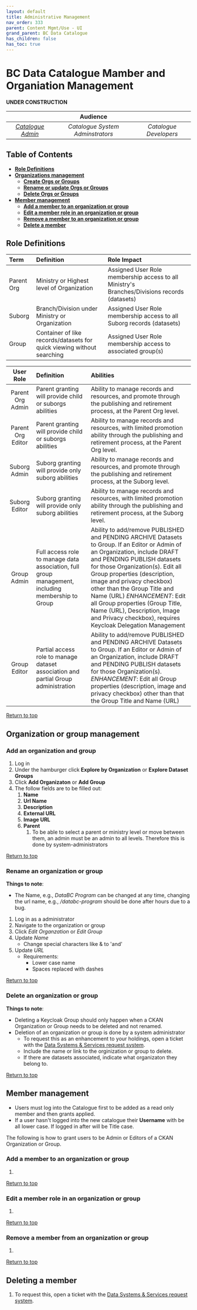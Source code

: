 ```yaml
---
layout: default
title: Administrative Management
nav_order: 333
parent: Content Mgmt/Use - UI
grand_parent: BC Data Catalogue
has_children: false
has_toc: true
---
```


# **BC Data Catalogue Mamber and Organiation Management**

**UNDER CONSTRUCTION**

||**Audience** | |
|:---:|:---:|:---:|
| [*Catalogue Admin*](../glossary.html#metadata_admin) | *Catalogue System Adminstrators*  | *Catalogue Developers* |

## Table of Contents
+ [**Role Definitions**](#role-definitions)
+ [**Organizations management**](#organization-management)
    + [**Create Orgs or Groups**](#create-organizations-or-groups)
    + [**Rename or update Orgs or Groups**](#rename-or-update-organizations-or-groups)
    + [**Delete Orgs or Groups**](#delete-organizations-or-groups)
+ [**Member management**](#member-management)
    + [**Add a member to an organization or group**](#add-a-member-to-an-organization-or-group)
    + [**Edit a member role in an organization or group**](#edit-a-member-role-in-an-organization-or-group)
    + [**Remove a member to an organization or group**](#remove-a-member-to-an-organization-or-group)
    + [**Delete a member**](#delete-a-member)


## Role Definitions

|Term|Definition|Role Impact|
|:---|:---|:---|
|Parent Org|Ministry or Highest level of Organization|Assigned User Role membership access to all Ministry's Branches/Divisions records (datasets)|
|Suborg|Branch/Division under Ministry or Organization|Assigned User Role membership access to all Suborg records (datasets)| 
|Group|Container of like records/datasets for quick viewing without searching|Assigned User Role membership access to associated group(s)| 


|User Role| Definition|Abilities|
|:---:|:---|:---|
|Parent Org Admin|Parent granting will provide child or suborgs abilities|Ability to manage records and resources, and promote through the publishing and retirement process, at the Parent Org level.
|Parent Org Editor|Parent granting will provide child or suborgs abilities|Ability to manage records and resources, with limited promotion ability through the publishing and retirement process, at the Parent Org level.
|Suborg Admin|Suborg granting will provide only suborg abilities|Ability to manage records and resources, and promote through the publishing and retirement process, at the Suborg level.
|Suborg Editor|Suborg granting will provide only suborg abilities|Ability to manage records and resources, with limited promotion ability through the publishing and retirement process, at the Suborg level.
|Group Admin| Full access role to manage data association, full group management, including membership to Group| Ability to add/remove PUBLISHED and PENDING ARCHIVE Datasets to Group.  If an Editor or Admin of an Organization, include DRAFT and PENDING PUBLISH datasets for those Organization(s). Edit all Group properties (description, image and privacy checkbox) other than the Group Title and Name (URL)  _ENHANCEMENT_: Edit all Group properties (Group Title, Name (URL), Description, Image and Privacy checkbox), requires Keycloak Delegation Management 
|Group Editor| Partial access role to manage dataset association and partial Group administration | Ability to add/remove PUBLISHED and PENDING ARCHIVE Datasets to Group.  If an Editor or Admin of an Organization, include DRAFT and PENDING PUBLISH datasets for those Organization(s).  _ENHANCEMENT_: Edit all Group properties (description, image and privacy checkbox) other than that the Group Title and Name (URL)

[Return to top][1]

## Organization or group management

### Add an organization and group
1. Log in
1. Under the hamburger click **Explore by Organization** or **Explore Dataset Groups** 
1. Click **Add Organizaton** or **Add Group** 
1. The follow fields are to be filled out:
    1. **Name**
    1. **Url Name**
    1. **Description**
    1. **External URL**
    1. **Image URL**
    1. **Parent**
        1. To be able to select a parent or ministry level or move between them, an admin must be an admin to all levels. Therefore this is done by system-administrators  

[Return to top][1]

### Rename an organization or group
**Things to note**:
+ The Name, e.g., _DataBC Program_ can be changed at any time, changing the url name, e.g., _/databc-program_ should be done after hours due to a bug.

1. Log in as a administrator
2. Navigate to the organization or group
3. Click _Edit Organzation_ or _Edit Group_
4. Update _Name_
    +  Change special characters like & to 'and'
5. Update _URL_
    + Requirements:
        - Lower case name 
        - Spaces replaced with dashes

[Return to top][1]

### Delete an organization or group
**Things to note**:
+ Deleting a Keycloak Group should only happen when a CKAN Organization or Group needs to be deleted and not renamed.
+ Deletion of an organization or group is done by a system administrator
    + To request this as an enhancement to your holdings, open a ticket with the [Data Systems & Services request system](https://dpdd.atlassian.net/servicedesk/customer/portal/1/group/1/create/3).
    + Include the name or link to the orginization or group to delete.
    + If there are datasets associated, indicate what organizaton they belong to.


[Return to top][1]

## Member management

+ Users must log into the Catalogue first to be added as a read only member and then grants applied.
+ If a user hasn't logged into the new catalogue their **Username** with be all lower case. If logged in after will be Title case.

The following is how to grant users to be Admin or Editors of a CKAN Organization or Group.

### Add a member to an organization or group
1. 


[Return to top][1]

### Edit a member role in an organization or group
1. 

[Return to top][1]

### Remove a member from an organization or group
1. 

[Return to top][1]

## Deleting a member
1. To request this, open a ticket with the [Data Systems & Services request system](https://dpdd.atlassian.net/servicedesk/customer/portal/1/group/3).

[1]: #bc-dtad-catalogue-mamber-and-organiation-management

